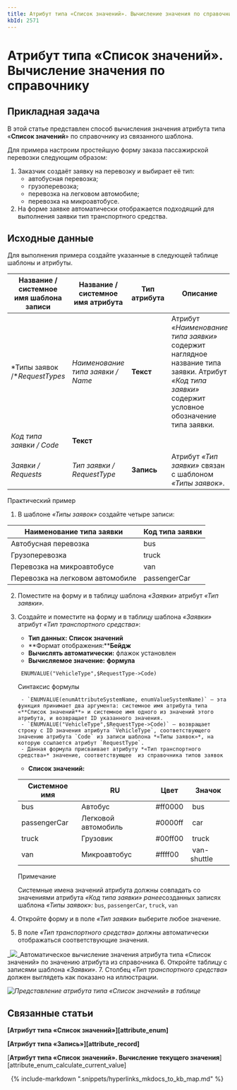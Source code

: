 ```yaml
---
title: Атрибут типа «Список значений». Вычисление значения по справочнику
kbId: 2571
---
```


# Атрибут типа «Список значений». Вычисление значения по справочнику

## Прикладная задача

В этой статье представлен способ вычисления значения атрибута типа «**Список значений**» по справочнику из связанного шаблона.

Для примера настроим простейшую форму заказа пассажирской перевозки следующим образом:

1. Заказчик создаёт заявку на перевозку и выбирает её тип:
    - автобусная перевозка;
    - грузоперевозка;
    - перевозка на легковом автомобиле;
    - перевозка на микроавтобусе.
2. На форме заявке автоматически отображается подходящий для выполнения заявки тип транспортного средства.

## Исходные данные

Для выполнения примера создайте указанные в следующей таблице шаблоны и атрибуты.

| **Название / системное имя шаблона записи** | **Название / системное имя атрибута** | **Тип атрибута** | **Описание** |
| --- | --- | --- | --- |
| *Типы заявок /**RequestTypes* | *Наименование типа заявки / Name* | **Текст** | Атрибут *«Наименование типа заявки»* содержит наглядное название типа заявки. Атрибут *«Код типа заявки»* содержит условное обозначение типа заявки. |
| *Код типа заявки / Code* | **Текст** |
| *Заявки / Requests* | *Тип заявки / RequestType* | **Запись** | Атрибут *«Тип заявки»* связан с шаблоном *«Типы заявок»*. |

Практический пример

1. В шаблоне *«Типы заявок»* создайте четыре записи:

| Наименование типа заявки | Код типа заявки |
| --- | --- |
| Автобусная перевозка | bus |
| Грузоперевозка | truck |
| Перевозка на микроавтобусе | van |
| Перевозка на легковом автомобиле | passengerCar |
2. Поместите на форму и в таблицу шаблона *«Заявки»* атрибут *«Тип заявки».*
3. Создайте и поместите на форму и в таблицу шаблона *«Заявки»* атрибут *«Тип транспортного средства»*:
    - **Тип данных:** **Список значений**
    - **Формат отображения:****Бейдж**
    - **Вычислять автоматически:** флажок установлен
    - **Вычисляемое значение:** ****формула**** 
    
    ```
     ENUMVALUE("VehicleType",$RequestType->Code)
    ```
    
    
    Синтаксис формулы
    
    
    
        - `ENUMVALUE(enumAttributeSystemName, enumValueSystemName)` — эта функция принимает два аргумента: системное имя атрибута типа «**Список значений**» и системное имя одного из значений этого атрибута, и возвращает ID указанного значения.
        - `ENUMVALUE("VehicleType",$RequestType->Code)` — возвращает строку с ID значения атрибута `VehicleType`, соответствующего значению атрибута `Code` из записи шаблона *«Типы заявок»*, на которую ссылается атрибут `RequestType`.
        - Данная формула присваивает атрибуту *«Тип транспортного средства»* значение, соответствующее  из справочника типов заявок
    - **Список значений:**
    
    | Системное имя | RU | Цвет | Значок |
    | --- | --- | --- | --- |
    | bus | Автобус | #ff0000 | *‌* bus |
    | passengerCar | Легковой автомобиль | #0000ff | *‌* car |
    | truck | Грузовик | #00ff00 | *‌* truck |
    | van | Микроавтобус | #ffff00 | *‌* van-shuttle |
    
    
    Примечание
    
    
    Системные имена значений атрибута должны совпадать со значениями атрибута *«Код типа заявки» ранее*созданных записях шаблона *«Типы заявок»:* `bus`, `passengerCar`, `truck`, `van`
4. Откройте форму и в поле *«Тип заявки»* выберите любое значение.
5. В поле *«Тип транспортного средства»* должны автоматически отображаться соответствующие значения.

_![](https://kb.comindware.ru/assets/enum_field_calculate_by_reference.gif)_Автоматическое вычисление значения атрибута типа «Список значений» по значению атрибута из справочника
6. Откройте таблицу с записями шаблона *«Заявки»*.
7. Столбец *«Тип транспортного средства»* должен выглядеть как показано на иллюстрации.

_![Представление атрибута типа «Список значений» в таблице](https://kb.comindware.ru/assets/img_65b75c467bf5d.png)_

## Связанные статьи

**[Атрибут типа «Список значений»][attribute_enum]**

**[Атрибут типа «Запись»][attribute_record]**

[**Атрибут типа «Список значений». Вычисление текущего значения**][attribute_enum_calculate_current_value]



 
{% include-markdown ".snippets/hyperlinks_mkdocs_to_kb_map.md" %}
